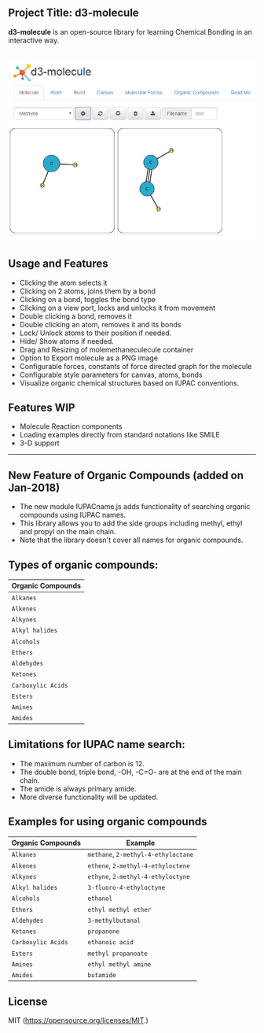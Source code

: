 ## Project Title: d3-molecule

**d3-molecule** is an open-source library for learning Chemical Bonding in an interactive way.

## ![Screenshot](https://github.com/wangyingxie/wangyingxie.github.io/blob/master/screenshot2.png)
				
## Usage and Features
* Clicking the atom selects it
* Clicking on 2 atoms, joins them by a bond
* Clicking on a bond, toggles the bond type
* Clicking on a view port, locks and unlocks it from movement
* Double clicking a bond, removes it
* Double clicking an atom, removes it and its bonds
* Lock/ Unlock atoms to their position if needed.
* Hide/ Show atoms if needed.
* Drag and Resizing of molemethaneculecule container
* Option to Export molecule as a PNG image
* Configurable forces, constants of force directed graph for the molecule
* Configurable style parameters for canvas, atoms, bonds
* Visualize organic chemical structures based on IUPAC conventions.

## Features WIP
* Molecule Reaction components
* Loading examples directly from standard notations like SMILE
* 3-D support

---------------------------------------------------------------------------------------------------------------------------------------
## New Feature of Organic Compounds (added on Jan-2018)

* The new module IUPACname.js adds functionality of searching organic compounds using IUPAC names.  
* This library allows you to add the side groups including methyl, ethyl and propyl on the main chain.
* Note that the library doesn't cover all names for organic compounds.

## Types of organic compounds:  

| Organic Compounds | 
| ------------------|
| `Alkanes`         |
| `Alkenes`         |
| `Alkynes`         |
| `Alkyl halides`   |
| `Alcohols`        |
| `Ethers`          |
| `Aldehydes`       |
| `Ketones`         |
| `Carboxylic Acids`|
| `Esters`          |
| `Amines`          |
| `Amides`          |
	

## Limitations for IUPAC name search:
* The maximum number of carbon is 12.
* The double bond, triple bond, -OH, -C=O- are at the end of the main chain. 
* The amide is always primary amide. 
* More diverse functionality will be updated.

## Examples for using organic compounds

| Organic Compounds | Example                           |
| ------------------|-----------------------------------|
| `Alkanes`         |`methane`, `2-methyl-4-ethyloctane`|
| `Alkenes`         |`ethene`, `2-methyl-4-ethyloctene` |
| `Alkynes`         |`ethyne`, `2-methyl-4-ethyloctyne` |
| `Alkyl halides`   |`3-fluoro-4-ethyloctyne`           |
| `Alcohols`        |`ethanol`                          |
| `Ethers`          |`ethyl methyl ether`               |
| `Aldehydes`       |`3-methylbutanal`                  |
| `Ketones`         |`propanone`                        |
| `Carboxylic Acids`|`ethanoic acid`                    |
| `Esters`          |`methyl propanoate`                |
| `Amines`          |`ethyl methyl amine`               |
| `Amides`          |`butamide`                         |

## License

MIT (https://opensource.org/licenses/MIT.)
